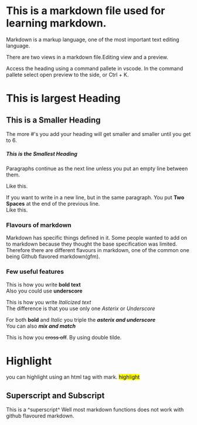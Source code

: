 # This is a markdown file used for  learning markdown.
Markdown is a markup language, one of the most important  text editing  language. 

There are two views in a markdown file.Editing view and a preview.

Access the heading using a command pallete in vscode.
In the command pallete select open preview to the side, or Ctrl + K.

# This is largest Heading
## This is a Smaller Heading
The more #'s you add your heading will get smaller and smaller until you get to 6.
##### This is the Smallest Heading

Paragraphs continue as the next line 
unless you put an empty line between them.

Like this.

If you want to write in a new line, but in the same paragraph. You put **Two Spaces** at the end of the previous line.  
Like this.


### Flavours of markdown

Markdown has specific things defined in it.  Some people wanted to add on to markdown because they thought the base specification was limited.   
Therefore there are different flavours in markdown, one of the common one being Github flavored markdown(gfm).

### Few useful features  
 This is how you write **bold text**   
 Also you could use __underscore__

 This is how you write *Italicized text*  
 The difference is that you use only one *Asterix* or *Underscore*  

For both **bold** and *Italic* you triple the ***asterix and underscore***  
You can also **_mix and match_**

This is how you ~~cross off~~. By using  double tilde. 
# Highlight
you can highlight using an html tag with mark.
<mark>highlight</mark>
## Superscript and Subscript

This is a ^superscript^
Well most markdown functions does not work with github flavoured markdown.